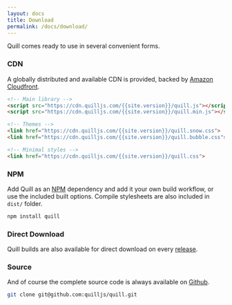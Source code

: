 ```yaml
---
layout: docs
title: Download
permalink: /docs/download/
---
```


Quill comes ready to use in several convenient forms.


### CDN

A globally distributed and available CDN is provided, backed by [Amazon Cloudfront](https://aws.amazon.com/cloudfront/).

```html
<!-- Main library -->
<script src="https://cdn.quilljs.com/{{site.version}}/quill.js"></script>
<script src="https://cdn.quilljs.com/{{site.version}}/quill.min.js"></script>

<!-- Themes -->
<link href="https://cdn.quilljs.com/{{site.version}}/quill.snow.css">
<link href="https://cdn.quilljs.com/{{site.version}}/quill.bubble.css">

<!-- Minimal styles -->
<link href="https://cdn.quilljs.com/{{site.version}}/quill.css">
```


### NPM

Add Quill as an [NPM](//www.npmjs.org/) dependency and add it your own build workflow, or use the included built options. Compile stylesheets are also included in `dist/` folder.

```bash
npm install quill
```


### Direct Download

Quill builds are also available for direct download on every [release](https://github.com/quilljs/quill/releases/tag/v{{site.version}}).


### Source

And of course the complete source code is always available on [Github](https://github.com/quilljs/quill).

```bash
git clone git@github.com:quilljs/quill.git
```
